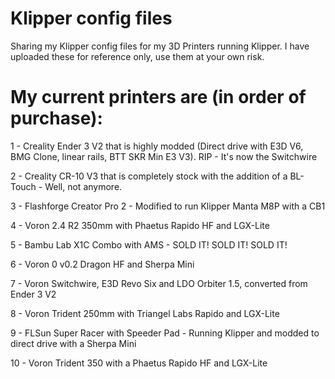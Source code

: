 # Klipper config files
Sharing my Klipper config files for my 3D Printers running Klipper.
I have uploaded these for reference only, use them at your own risk.

# My current printers are (in order of purchase):
1 - Creality Ender 3 V2 that is highly modded (Direct drive with E3D V6, BMG Clone, linear rails, BTT SKR Min E3 V3). RIP - It's now the Switchwire

2 - Creality CR-10 V3 that is completely stock with the addition of a BL-Touch - Well, not anymore.

3 - Flashforge Creator Pro 2 - Modified to run Klipper Manta M8P with a CB1

4 - Voron 2.4 R2 350mm with Phaetus Rapido HF and LGX-Lite

5 - Bambu Lab X1C Combo with AMS - SOLD IT! SOLD IT! SOLD IT!

6 - Voron 0 v0.2 Dragon HF and Sherpa Mini

7 - Voron Switchwire, E3D Revo Six and LDO Orbiter 1.5, converted from Ender 3 V2

8 - Voron Trident 250mm with Triangel Labs Rapido and LGX-Lite

9 - FLSun Super Racer with Speeder Pad - Running Klipper and modded to direct drive with a Sherpa Mini

10 - Voron Trident 350 with a Phaetus Rapido HF and LGX-Lite
